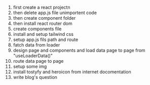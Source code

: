 1. first create a react projectn 
2. then delete app.js file unimportent code
3. then create component folder
4. then install react router dom 
5. create components file 
6. install and setup tailwind css
7. setup app.js fils path and route
8. fatch data from loader 
9. design page and components and load data page to page from "useLoaderData()"
10. route data page to page 
11. setup some img 
12. install tostyfy and heroicon from internet docomentation
13. write blog's question 
